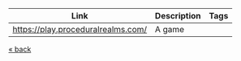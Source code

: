 
| Link                                                                      | Description                      | Tags                  |
| ------------------------------------------------------------------------- | -------------------------------- | --------------------- |
| https://play.proceduralrealms.com/                                        | A game                           |                       |

[« back](readme.md)
